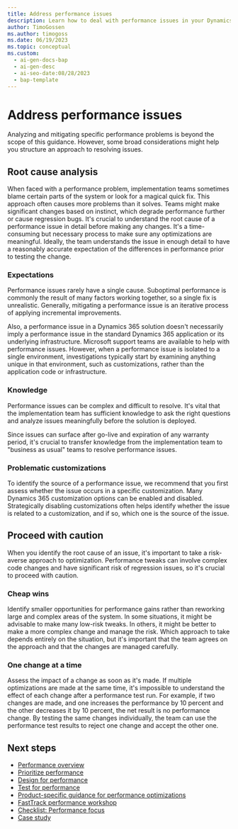 ```yaml
---
title: Address performance issues
description: Learn how to deal with performance issues in your Dynamics 365 solutions by analyzing root causes, identifying problematic customizations, and taking a risk-averse approach to optimization.
author: TimoGossen
ms.author: timogoss
ms.date: 06/19/2023
ms.topic: conceptual
ms.custom:
  - ai-gen-docs-bap
  - ai-gen-desc
  - ai-seo-date:08/28/2023
  - bap-template
---
```


# Address performance issues

Analyzing and mitigating specific performance problems is beyond the scope of this guidance. However, some broad considerations might help you structure an approach to resolving issues.

## Root cause analysis

When faced with a performance problem, implementation teams sometimes blame certain parts of the system or look for a magical quick fix. This approach often causes more problems than it solves. Teams might make significant changes based on instinct, which degrade performance further or cause regression bugs. It's crucial to understand the root cause of a performance issue in detail before making any changes. It's a time-consuming but necessary process to make sure any optimizations are meaningful. Ideally, the team understands the issue in enough detail to have a reasonably accurate expectation of the differences in performance prior to testing the change.

### Expectations

Performance issues rarely have a single cause. Suboptimal performance is commonly the result of many factors working together, so a single fix is unrealistic. Generally, mitigating a performance issue is an iterative process of applying incremental improvements.

Also, a performance issue in a Dynamics 365 solution doesn't necessarily imply a performance issue in the standard Dynamics 365 application or its underlying infrastructure. Microsoft support teams are available to help with performance issues. However, when a performance issue is isolated to a single environment, investigations typically start by examining anything unique in that environment, such as customizations, rather than the application code or infrastructure.

### Knowledge

Performance issues can be complex and difficult to resolve. It's vital that the implementation team has sufficient knowledge to ask the right questions and analyze issues meaningfully before the solution is deployed.

Since issues can surface after go-live and expiration of any warranty period, it's crucial to transfer knowledge from the implementation team to "business as usual" teams to resolve performance issues.

### Problematic customizations

To identify the source of a performance issue, we recommend that you first assess whether the issue occurs in a specific customization. Many Dynamics 365 customization options can be enabled and disabled. Strategically disabling customizations often helps identify whether the issue is related to a customization, and if so, which one is the source of the issue.

## Proceed with caution

When you identify the root cause of an issue, it's important to take a risk-averse approach to optimization. Performance tweaks can involve complex code changes and have significant risk of regression issues, so it's crucial to proceed with caution.

### Cheap wins

Identify smaller opportunities for performance gains rather than reworking large and complex areas of the system. In some situations, it might be advisable to make many low-risk tweaks. In others, it might be better to make a more complex change and manage the risk. Which approach to take depends entirely on the situation, but it's important that the team agrees on the approach and that the changes are managed carefully.

### One change at a time

Assess the impact of a change as soon as it's made. If multiple optimizations are made at the same time, it's impossible to understand the effect of each change after a performance test run. For example, if two changes are made, and one increases the performance by 10 percent and the other decreases it by 10 percent, the net result is no performance change. By testing the same changes individually, the team can use the performance test results to reject one change and accept the other one.

## Next steps

- [Performance overview](performing-solution.md)  
- [Prioritize performance](performing-solution-prioritize-performance.md)  
- [Design for performance](performing-solution-design-for-performance.md)  
- [Test for performance](performing-solution-performance-testing-approach.md)  
- [Product-specific guidance for performance optimizations](performing-solution-product-specific-guidance.md)  
- [FastTrack performance workshop](performing-solution-workshop-strategy.md)  
- [Checklist: Performance focus](performing-solution-product-checklist.md)  
- [Case study](performing-solution-product-case-study.md)  
